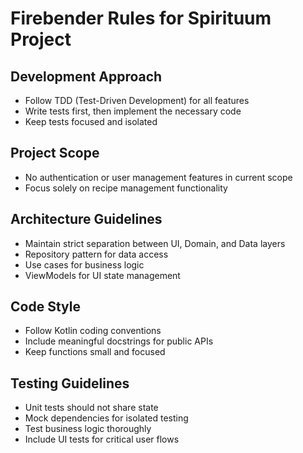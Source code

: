# Firebender Rules for Spirituum Project

## Development Approach
- Follow TDD (Test-Driven Development) for all features
- Write tests first, then implement the necessary code
- Keep tests focused and isolated

## Project Scope
- No authentication or user management features in current scope
- Focus solely on recipe management functionality

## Architecture Guidelines
- Maintain strict separation between UI, Domain, and Data layers
- Repository pattern for data access
- Use cases for business logic
- ViewModels for UI state management

## Code Style
- Follow Kotlin coding conventions
- Include meaningful docstrings for public APIs
- Keep functions small and focused

## Testing Guidelines
- Unit tests should not share state
- Mock dependencies for isolated testing
- Test business logic thoroughly
- Include UI tests for critical user flows
